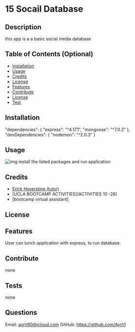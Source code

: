 # 15 Socail Database

## Description
this app is a a basic social media database 

## Table of Contents (Optional)
- [Installation](#installation)
- [Usage](#usage)
- [Credits](#credits)
- [License](#license)
- [Features](#Features)
- [Contribute](#Contribute)
- [License](#license)
- [Test](#Test)

## Installation
"dependencies": {
    "express": "^4.17.1",
    "mongoose": "^7.0.2"
  },
  "devDependencies": {
    "nodemon": "^2.0.3"
  }
## Usage
![img](DBSocial/assets/Untitled.jpg)
install the listed packages and run application  

## Credits
 * [Erick Hoverstine (tutor)](none)
 * [UCLA BOOTCAMP ACTIVITIES](ACTIVITIES 10 -26)
 * [bootcamp virtual assistant]

## License

## Features
User can lunch application with express, to run database. 

## Contribute
none

## Tests
none

## Questions
 Email: ayrh90@icloud.com
 GitHub: https://github.com/Ayrh1
